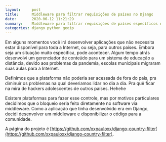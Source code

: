 ```yaml
---
layout:     post
title:      Middleware para filtrar requisições de países no Django
date:       2020-06-12 11:21:29
summary:    Middleware para filtrar requisições de países específicos no Django.
categories: django python geoip
---
```


Em alguns momentos você irá desenvolver aplicações que não necessita estar disponível para toda a Internet, ou seja, para outros países. Embora seja um situação muito especifica, pode acontecer. Algum tempo atrás desenvolvi um gerenciador de conteúdo para um sistema de educação a distância, devido aos problemas da pandemia, escolas municipais migraram suas aulas para a Internet.



Definimos que a plataforma não poderia ser acessada de fora do país, pra diminuir os problemas na qual deveriamos lidar no dia a dia. Pra quê ficar na mira de hackers adolescentes de outros países. Hehehe



Existem plataformas para fazer esse controle, mas por motivos particulares decidimos que o bloqueio seria feito diretamente no software via middleware. Como a aplicação que tinha desenvolvido era em Django, decidi desenvolver um middleware e disponibilizar o código para a comunidade.



A página do projeto é [https://github.com/xxpauloxx/django-country-filter](https://github.com/xxpauloxx/django-country-filter).



